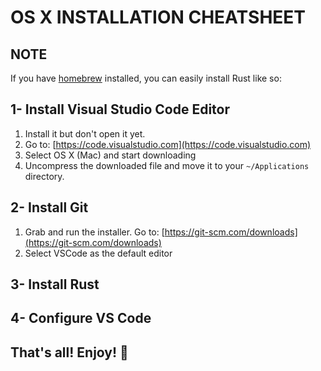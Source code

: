 # OS X INSTALLATION CHEATSHEET

## NOTE

If you have [homebrew](https://brew.sh) installed, you can easily install Rust like so:

## 1- Install Visual Studio Code Editor

1. Install it but don't open it yet.
2. Go to: [https://code.visualstudio.com](https://code.visualstudio.com)
3. Select OS X (Mac) and start downloading
4. Uncompress the downloaded file and move it to your `~/Applications` directory.

## 2- Install Git

1. Grab and run the installer. Go to: [https://git-scm.com/downloads](https://git-scm.com/downloads)
2. Select VSCode as the default editor

## 3- Install Rust

## 4- Configure VS Code

## That's all! Enjoy! 🤩
